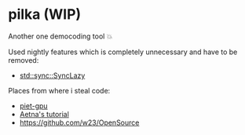 # pilka (WIP)

Another one democoding tool 💥

Used nightly features which is completely unnecessary and have to be removed:
 - [std::sync::SyncLazy](https://doc.rust-lang.org/std/lazy/struct.SyncLazy.html)



Places from where i steal code:
 - [piet-gpu](https://github.com/linebender/piet-gpu)
 - [Aetna's tutorial](https://hoj-senna.github.io/ashen-aetna/)
 - https://github.com/w23/OpenSource

